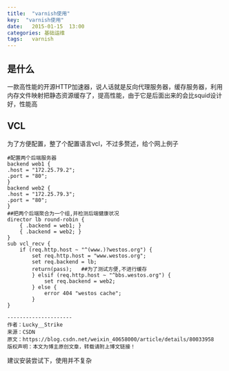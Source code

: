 ```yaml
---
title:  "varnish使用"
key:  "varnish使用"
date:   2015-01-15  13:00
categories: 基础运维
tags:   varnish
---
```

## 是什么

一款高性能的开源HTTP加速器，说人话就是反向代理服务器，缓存服务器，利用内存文件映射把静态资源缓存了，提高性能，由于它是后面出来的会比squid设计好，性能高


## VCL

为了方便配置，整了个配置语言vcl，不过多赘述，给个网上例子


    #配置两个后端服务器
    backend web1 {
    .host = "172.25.79.2";
    .port = "80";
    }
    backend web2 {
    .host = "172.25.79.3";
    .port = "80";
    }
    ##把两个后端聚合为一个组,并检测后端健康状况
    director lb round-robin {
        { .backend = web1; }
        { .backend = web2; }
    }
    sub vcl_recv {
        if (req.http.host ~ "^(www.)?westos.org") {
            set req.http.host = "www.westos.org";
            set req.backend = lb;  
            return(pass);   ##为了测试方便,不进行缓存
            } elsif (req.http.host ~ "^bbs.westos.org") {
                set req.backend = web2;
            } else {
                error 404 "westos cache";
            }
    }

    --------------------- 
    作者：Lucky__Strike 
    来源：CSDN 
    原文：https://blog.csdn.net/weixin_40658000/article/details/80033958 
    版权声明：本文为博主原创文章，转载请附上博文链接！
    
建议安装尝试下，使用并不复杂